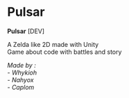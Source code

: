 # Pulsar
**Pulsar** [DEV] 

A Zelda like 2D made with Unity <br>
Game about code with battles and story<br>

*Made by :* <br>
  *- Whykioh* <br>
  *- Nahyox* <br>
  *- Caplom*
